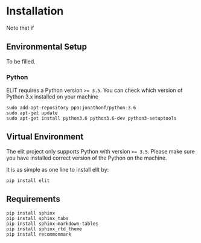 Installation
=================

Note that if

## Environmental Setup

To be filled.


### Python

ELIT requires a Python version `>= 3.5`.
You can check which version of Python 3.x installed on your machine  

```
sudo add-apt-repository ppa:jonathonf/python-3.6
sudo apt-get update
sudo apt-get install python3.6 python3.6-dev python3-setuptools
```

## Virtual Environment




The elit project only supports Python with version `>= 3.5`. Please make sure you have installed correct version of the Python on the machine.

It is as simple as one line to install elit by:

```
pip install elit
```




## Requirements

```
pip install sphinx
pip install sphinx_tabs
pip install sphinx-markdown-tables
pip install sphinx_rtd_theme
pip install recommonmark
```
